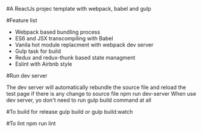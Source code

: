 #A ReactJs projec template with webpack, babel and gulp

#Feature list
* Webpack based bundling process
* ES6 and JSX transcompiling with Babel
* Vanila hot module replacment with webpack dev server
* Gulp task for build
* Redux and redux-thunk based state managment
* Eslint with Airbnb style

#Run dev server

The dev server will automatically rebundle the source file and reload the test page if there is any change to source file
    npm run dev-server
When use dev server, yo don't need to run gulp build command at all

#To build for release
    gulp build
or
    gulp build:watch

#To lint
    npm run lint